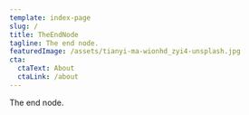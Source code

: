 ```yaml
---
template: index-page
slug: /
title: TheEndNode
tagline: The end node.
featuredImage: /assets/tianyi-ma-wionhd_zyi4-unsplash.jpg
cta:
  ctaText: About
  ctaLink: /about
---
```

The end node.